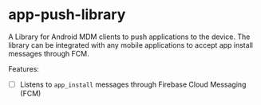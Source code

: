 # app-push-library

A Library for Android MDM clients to push applications to the device. The library can be integrated with any mobile applications to accept app install messages through FCM.

Features:

  - [ ] Listens to `app_install` messages through Firebase Cloud Messaging (FCM)
